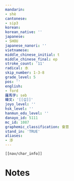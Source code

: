 ```yaml
---
mandarin:
- shè
cantonese:
- sip3
korean:
korean_native: ''
japanese:
- SHOU
japanese_nanori: ''
vietnamese:
middle_chinese_initial: t
middle_chinese_final: ep
stroke_count: '11'
radical: 水
skip_number: 1-3-8
grade_level: 5
pos: ''
english:
- ford
羅馬字: seb
韓文: '[[섭]]'
joyo_level: ''
hsk_level: ''
hanmun_edu_level: ''
danayo_id: 5111
mc_id: 1087
graphemic_classification: 會意
stand_in: 'TRUE'
aliases:
- 涉
---
```

```meta-bind-embed
[[nav/char_info]]
```

# Notes
